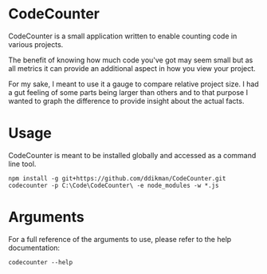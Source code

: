 # CodeCounter
CodeCounter is a small application written to enable counting code in various projects.

The benefit of knowing how much code you've got may seem small but as all metrics it can provide an additional aspect in how you view your project.

For my sake, I meant to use it a gauge to compare relative project size. I had a gut feeling of some parts being larger than others and to that purpose I wanted to
graph the difference to provide insight about the actual facts.

# Usage
CodeCounter is meant to be installed globally and accessed as a command line tool.

``` shell
npm install -g git+https://github.com/ddikman/CodeCounter.git
codecounter -p C:\Code\CodeCounter\ -e node_modules -w *.js
```

# Arguments
For a full reference of the arguments to use, please refer to the help documentation:
``` shell
codecounter --help
```
